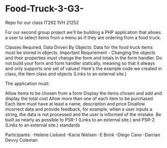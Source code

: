 # Food-Truck-3-G3-
Repo for our class IT262 1VH 21252

For our second group project we'll be  building a PHP application that allows a user to select items from a menu as if they are ordering from a food truck.

Classes Required, Data Driven By Objects: Data for the food truck items must be stored in objects. Important Requirement - Changing the objects and their properties must change the form and totals in the form handler.  Do not build your form and form handler statically, meaning so that it always and only supports one set of values!  Here's the example code we created in class, the Item class and objects (Links to an external site.)

The application must:

Allow items to be chosen from a form
Display the items chosen and add and display the total cost
Allow more than one of each item to be purchased
Each item must have at least a name, description and price
Disallow incorrect data and provide feedback, for example, when a user inputs a string, the data is not processed and the user is informed of the mistake.
Be built as nearly as possible to PSR-1 (Links to an external site.) and PSR-2 (Links to an external site.) standards

Participants:
-Helene Liobard
-Kacie Nielsen
-E Brink
-Diego Cano
-Darrian Devvy Coleman
